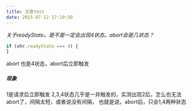 ```yaml
---
title: 文章test
date: 2015-07-12 17:10:50
---
```



*关于readyState。是不是一定会出现4状态。abort会是几状态？*
```javascript
if (xhr.readyState === 4) {
}
```

abort 也是4状态，abort后立即触发

##### 现象
1是请求后立即触发
2,3,4状态几乎是一并触发的，实测出现2后，怎么也无法abort了，间隔太短，或者说没有间隔，
也就是说，abort后，只会1,4两种状态
